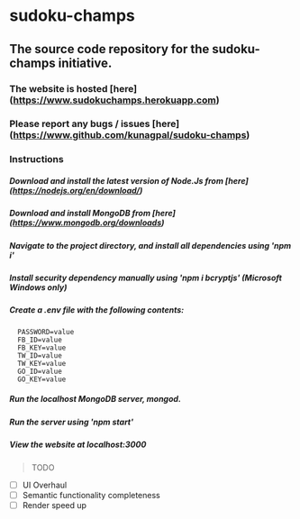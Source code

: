 # sudoku-champs
## The source code repository for the sudoku-champs initiative.

### The website is hosted [here] (https://www.sudokuchamps.herokuapp.com)
### Please report any bugs / issues [here] (https://www.github.com/kunagpal/sudoku-champs)

### Instructions

##### Download and install the latest version of Node.Js from [here] (https://nodejs.org/en/download/)
##### Download and install MongoDB from [here] (https://www.mongodb.org/downloads)
##### Navigate to the project directory, and install all dependencies using 'npm i'
##### Install security dependency manually using 'npm i bcryptjs' (Microsoft Windows only) 
##### Create a .env file with the following contents:
      PASSWORD=value
      FB_ID=value
      FB_KEY=value
      TW_ID=value
      TW_KEY=value
      GO_ID=value
      GO_KEY=value

##### Run the localhost MongoDB server, mongod.
##### Run the server using 'npm start'
##### View the website at localhost:3000

> TODO
- [ ] UI Overhaul
- [ ] Semantic functionality completeness
- [ ] Render speed up